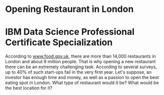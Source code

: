 # Opening Restaurant in London
# IBM Data Science Professional Certificate Specialization


According to www.food.gov.uk, there are more than
14,000 restaurants in London and about 9 million
people. That is why opening a new restaurant there
can be an extremely challenging task. According to
several surveys, up to 40% of such start-ups fail in the
very first year. Let's suppose, an investor has enough
time and money, as well as a passion to open the best
eating spot in London. What type of restaurant would
it be? What would be the best location for it?
